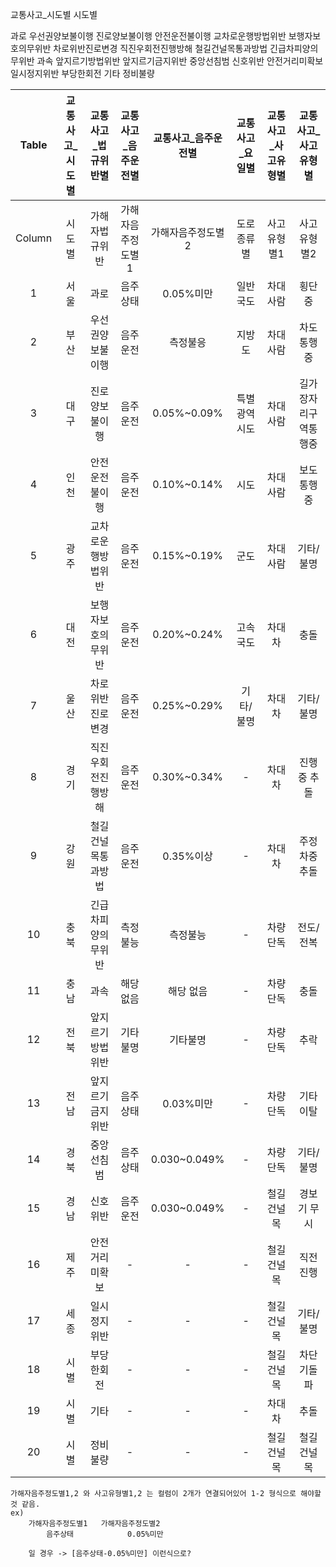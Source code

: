 교통사고_시도별
시도별

과로
우선권양보불이행
진로양보불이행
안전운전불이행
교차로운행방법위반
보행자보호의무위반
차로위반진로변경
직진우회전진행방해
철길건널목통과방법
긴급차피양의무위반
과속
앞지르기방법위반
앞지르기금지위반
중앙선침범
신호위반
안전거리미확보
일시정지위반
부당한회전
기타
정비불량

| Table | 교통사고_시도별 |교통사고_법규위반별 | 교통사고_음주운전별 | 교통사고_음주운전별 | 교통사고_요일별 | 교통사고_사고유형별 | 교통사고_사고유형별 |
| :---: | :---: | :---: | :---: | :---: | :---: | :---: | :---: |
| Column | 시도별 | 가해자법규위반 | 가해자음주정도별1 | 가해자음주정도별2 | 도로종류별 | 사고유형별1 | 사고유형별2 |
| 1 | 서울 | 과로 | 음주상태 | 0.05%미만 | 일반국도 | 차대사람 | 횡단중 |
| 2 | 부산 | 우선권양보불이행 | 음주운전 | 측정불응 | 지방도 | 차대사람 | 차도통행중 |
| 3 | 대구 | 진로양보불이행 | 음주운전 | 0.05%~0.09% | 특별광역시도 | 차대사람 | 길가장자리구역통행중 |
| 4 | 인천 | 안전운전불이행 | 음주운전 | 0.10%~0.14% | 시도 | 차대사람 | 보도통행중 |
| 5 | 광주 | 교차로운행방법위반 | 음주운전 | 0.15%~0.19% | 군도 | 차대사람 | 기타/불명 |
| 6 | 대전 | 보행자보호의무위반 | 음주운전 | 0.20%~0.24% | 고속국도 | 차대차 | 충돌 |
| 7 | 울산 | 차로위반진로변경 | 음주운전 | 0.25%~0.29% | 기타/불명 | 차대차 | 기타/불명 |
| 8 | 경기 | 직진우회전진행방해 | 음주운전 | 0.30%~0.34% | - | 차대차 | 진행중 추돌 |
| 9 | 강원 | 철길건널목통과방법 | 음주운전 | 0.35%이상 | - | 차대차 | 주정차중 추돌 |
| 10 | 충북 | 긴급차피양의무위반 | 측정불능 | 측정불능 | - | 차량단독 | 전도/전복 |
| 11 | 충남 | 과속 | 해당없음 | 해당 없음 | - | 차량단독 | 충돌 |
| 12 | 전북 | 앞지르기방법위반 | 기타불명 | 기타불명 | - | 차량단독 | 추락 |
| 13 | 전남 | 앞지르기금지위반 | 음주상태 | 0.03%미만 | - | 차량단독 | 기타이탈 |
| 14 | 경북 | 중앙선침범 | 음주상태 | 0.030~0.049% | - | 차량단독 | 기타/불명 |
| 15 | 경남 | 신호위반 | 음주운전 | 0.030~0.049% | - | 철길건널목 | 경보기 무시 |
| 16 | 제주 | 안전거리미확보 | - | - | - | 철길건널목 | 직전진행 |
| 17 | 세종 | 일시정지위반 | - | - | - | 철길건널목 | 기타/불명 |
| 18 | 시별 | 부당한회전 | - | - | - | 철길건널목 | 차단기돌파 |
| 19 | 시별 | 기타 | - | - | - | 차대차 | 추돌 |
| 20 | 시별 | 정비불량 | - | - | - | 철길건널목 | 철길건널목 |

```
가해자음주정도별1,2 와 사고유형별1,2 는 컬럼이 2개가 연결되어있어 1-2 형식으로 해야할 것 같음.
ex)
    가해자음주정도별1   가해자음주정도별2
        음주상태            0.05%미만  
    
    일 경우 -> [음주상태-0.05%미만] 이런식으로?
```
